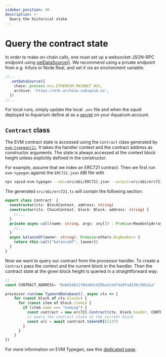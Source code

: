 ```yaml
---
sidebar_position: 40
description: >-
  Query the historical state
---
```


# Query the contract state

In order to make on-chain calls, one must set up a websocket JSON-RPC endpoint using [setDataSource()](/develop-a-squid/evm-processor/configuration/#initialization). We recommend using a private endpoint from e.g. Infura or Node Real, and set it via an environment variable:

```ts
//... 
  .setDataSource({
    chain: process.env.ETHEREUM_MAINNET_WSS,
    archive: 'https://eth.archive.subsquid.io',
  })
//...
```
For local runs, simply update the local `.env` file and when the squid deployed to Aquarium define at as a [secret](/deploy-squid/env-variables) on your Aquairum account.

## `Contract` class

The EVM contract state is accessed using the `Contract` class generated by [`evm-typegen(1)`](develop-a-squid/typegen/squid-evm-typegen). It takes the handler context and the contract address as constructor arguments. The state is always accessed at the context block height unless explicitly defined in the constructor.

For example, assume that we index an ERC721 contract. Then we first run `evm-typegen` against the `ERC721.json` ABI file with 

```bash
npx squid-evm-typegen --abi=src/abi/ERC721.json --output=src/abi/erc721.ts
```

The generated `src/abi/erc721.ts` will contain the following section:

```typescript title="src/abi/erc721.ts"
export class Contract  {
  constructor(ctx: BlockContext, address: string)
  constructor(ctx: ChainContext, block: Block, address: string) { 
    //...
  }
  private async call(name: string, args: any[]) : Promise<ReadonlyArray<any>>  {
    //...
  }
  async balanceOf(owner: string): Promise<ethers.BigNumber> {
    return this.call("balanceOf", [owner])
  }
}
```

Now we want to query our contract from the processor handler. To create a `Contract` pass the context and the current block in the handler. Then the contract state at the given block height is queried in a straightforward way:

```ts
// ...
const CONTRACT_ADDRESS= "0xb654611f84a8dc429ba3cb4fda9fad236c505a1a"

processor.run(new TypeormDatabase(), async ctx => {
    for (const block of ctx.blocks) { 
      for (const item of block.items) {
        if (item.name === "evmLog") {
          const contract = new erc721.Contract(ctx, block.header, CONTRACT_ADDRESS);
          // query the contract state at the current block
          const uri = await contract.tokenURI(1137)
        }
      }
    }
})
```

For more information on EVM Typegen, see this [dedicated page](/develop-a-squid/typegen/squid-evm-typegen).